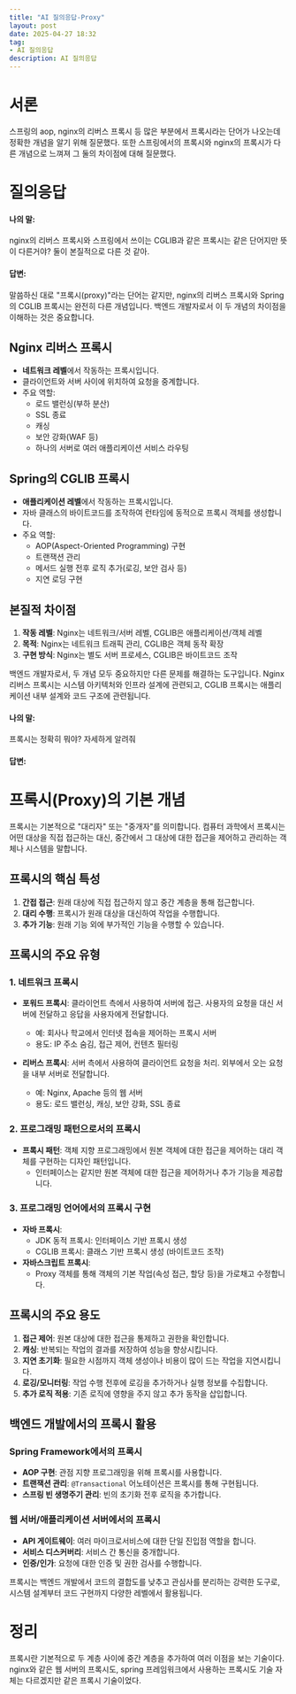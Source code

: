 ```yaml
---
title: "AI 질의응답-Proxy"
layout: post
date: 2025-04-27 18:32
tag:
- AI 질의응답
description: AI 질의응답
---  
```


# 서론  
스프링의 aop, nginx의 리버스 프록시 등 많은 부분에서 프록시라는 단어가 나오는데 정확한 개념을 알기 위해 질문했다. 또한 스프링에서의 프록시와 nginx의 프록시가 다른 개념으로 느껴져 그 둘의 차이점에 대해 질문했다.  

# 질의응답  

#### 나의 말:  
nginx의 리버스 프록시와 스프링에서 쓰이는 CGLIB과 같은 프록시는 같은 단어지만 뜻이 다른거야? 둘이 본질적으로 다른 것 같아.  

#### 답변:  
말씀하신 대로 "프록시(proxy)"라는 단어는 같지만, nginx의 리버스 프록시와 Spring의 CGLIB 프록시는 완전히 다른 개념입니다. 백엔드 개발자로서 이 두 개념의 차이점을 이해하는 것은 중요합니다.

## Nginx 리버스 프록시
- **네트워크 레벨**에서 작동하는 프록시입니다.
- 클라이언트와 서버 사이에 위치하여 요청을 중계합니다.
- 주요 역할:
  - 로드 밸런싱(부하 분산)
  - SSL 종료
  - 캐싱
  - 보안 강화(WAF 등)
  - 하나의 서버로 여러 애플리케이션 서비스 라우팅

## Spring의 CGLIB 프록시
- **애플리케이션 레벨**에서 작동하는 프록시입니다.
- 자바 클래스의 바이트코드를 조작하여 런타임에 동적으로 프록시 객체를 생성합니다.
- 주요 역할:
  - AOP(Aspect-Oriented Programming) 구현
  - 트랜잭션 관리
  - 메서드 실행 전후 로직 추가(로깅, 보안 검사 등)
  - 지연 로딩 구현

## 본질적 차이점
1. **작동 레벨**: Nginx는 네트워크/서버 레벨, CGLIB은 애플리케이션/객체 레벨
2. **목적**: Nginx는 네트워크 트래픽 관리, CGLIB은 객체 동작 확장
3. **구현 방식**: Nginx는 별도 서버 프로세스, CGLIB은 바이트코드 조작

백엔드 개발자로서, 두 개념 모두 중요하지만 다른 문제를 해결하는 도구입니다. Nginx 리버스 프록시는 시스템 아키텍처와 인프라 설계에 관련되고, CGLIB 프록시는 애플리케이션 내부 설계와 코드 구조에 관련됩니다.  

#### 나의 말:  
프록시는 정확히 뭐야? 자세하게 알려줘

#### 답변:  
# 프록시(Proxy)의 기본 개념

프록시는 기본적으로 "대리자" 또는 "중개자"를 의미합니다. 컴퓨터 과학에서 프록시는 어떤 대상을 직접 접근하는 대신, 중간에서 그 대상에 대한 접근을 제어하고 관리하는 객체나 시스템을 말합니다.

## 프록시의 핵심 특성

1. **간접 접근**: 원래 대상에 직접 접근하지 않고 중간 계층을 통해 접근합니다.
2. **대리 수행**: 프록시가 원래 대상을 대신하여 작업을 수행합니다.
3. **추가 기능**: 원래 기능 외에 부가적인 기능을 수행할 수 있습니다.

## 프록시의 주요 유형

### 1. 네트워크 프록시
- **포워드 프록시**: 클라이언트 측에서 사용하여 서버에 접근. 사용자의 요청을 대신 서버에 전달하고 응답을 사용자에게 전달합니다.
  - 예: 회사나 학교에서 인터넷 접속을 제어하는 프록시 서버
  - 용도: IP 주소 숨김, 접근 제어, 컨텐츠 필터링

- **리버스 프록시**: 서버 측에서 사용하여 클라이언트 요청을 처리. 외부에서 오는 요청을 내부 서버로 전달합니다.
  - 예: Nginx, Apache 등의 웹 서버
  - 용도: 로드 밸런싱, 캐싱, 보안 강화, SSL 종료

### 2. 프로그래밍 패턴으로서의 프록시
- **프록시 패턴**: 객체 지향 프로그래밍에서 원본 객체에 대한 접근을 제어하는 대리 객체를 구현하는 디자인 패턴입니다.
  - 인터페이스는 같지만 원본 객체에 대한 접근을 제어하거나 추가 기능을 제공합니다.

### 3. 프로그래밍 언어에서의 프록시 구현
- **자바 프록시**:
  - JDK 동적 프록시: 인터페이스 기반 프록시 생성
  - CGLIB 프록시: 클래스 기반 프록시 생성 (바이트코드 조작)
- **자바스크립트 프록시**:
  - Proxy 객체를 통해 객체의 기본 작업(속성 접근, 할당 등)을 가로채고 수정합니다.

## 프록시의 주요 용도

1. **접근 제어**: 원본 대상에 대한 접근을 통제하고 권한을 확인합니다.
2. **캐싱**: 반복되는 작업의 결과를 저장하여 성능을 향상시킵니다.
3. **지연 초기화**: 필요한 시점까지 객체 생성이나 비용이 많이 드는 작업을 지연시킵니다.
4. **로깅/모니터링**: 작업 수행 전후에 로깅을 추가하거나 실행 정보를 수집합니다.
5. **추가 로직 적용**: 기존 로직에 영향을 주지 않고 추가 동작을 삽입합니다.

## 백엔드 개발에서의 프록시 활용

### Spring Framework에서의 프록시
- **AOP 구현**: 관점 지향 프로그래밍을 위해 프록시를 사용합니다.
- **트랜잭션 관리**: `@Transactional` 어노테이션은 프록시를 통해 구현됩니다.
- **스프링 빈 생명주기 관리**: 빈의 초기화 전후 로직을 추가합니다.

### 웹 서버/애플리케이션 서버에서의 프록시
- **API 게이트웨이**: 여러 마이크로서비스에 대한 단일 진입점 역할을 합니다.
- **서비스 디스커버리**: 서비스 간 통신을 중개합니다.
- **인증/인가**: 요청에 대한 인증 및 권한 검사를 수행합니다.

프록시는 백엔드 개발에서 코드의 결합도를 낮추고 관심사를 분리하는 강력한 도구로, 시스템 설계부터 코드 구현까지 다양한 레벨에서 활용됩니다.  

# 정리  
프록시란 기본적으로 두 계층 사이에 중간 계층을 추가하여 여러 이점을 보는 기술이다. nginx와 같은 웹 서버의 프록시도, spring 프레임워크에서 사용하는 프록시도 기술 자체는 다르겠지만 같은 프록시 기술이었다.  
